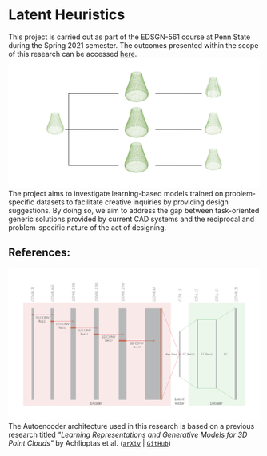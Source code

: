 # Latent Heuristics

This project is carried out as part of the EDSGN-561 course at Penn State during the Spring 2021 semester. The outcomes presented within the scope of this research can be accessed [here](https://ozgucbertug.github.io/latentHeuristics/).
![alt text](https://github.com/ozgucbertug/latentHeuristics/blob/main/docs/Figure6.gif?raw=true)
The project aims to investigate learning-based models trained on problem-specific datasets to facilitate creative inquiries by providing design suggestions. By doing so, we aim to address the gap between task-oriented generic solutions provided by current CAD systems and the reciprocal and problem-specific nature of the act of designing.

## References:
![alt text](https://github.com/ozgucbertug/latentHeuristics/blob/main/docs/Figure1.jpg?raw=true)
The Autoencoder architecture used in this research is based on a previous research titled *"Learning Representations and Generative Models for 3D Point Clouds"* by Achlioptas et al. ([`arXiv`](https://arxiv.org/abs/1707.02392) | [`GitHub`](https://github.com/optas/latent_3d_points))
